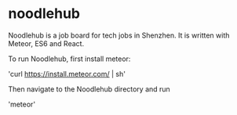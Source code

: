 # noodlehub
Noodlehub is a job board for tech jobs in Shenzhen.
It is written with Meteor, ES6 and React.

To run Noodlehub, first install meteor:

'curl https://install.meteor.com/ | sh'

Then navigate to the Noodlehub directory and run

'meteor'
